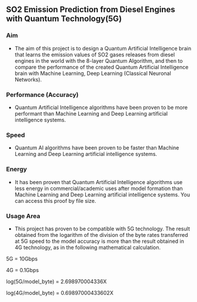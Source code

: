 ## SO2 Emission Prediction from Diesel Engines with Quantum Technology(5G)

### Aim 

- The aim of this project is to design a Quantum Artificial Intelligence brain that learns the emission values of SO2 gases releases from diesel engines in the world with the 8-layer Quantum Algorithm, and then to compare the performance of the created Quantum Artificial Intelligence brain with Machine Learning, Deep Learning (Classical Neuronal Networks).

### Performance (Accuracy)

- Quantum Artificial Intelligence algorithms have been proven to be more performant than Machine Learning and Deep Learning artificial intelligence systems.

### Speed

- Quantum AI algorithms have been proven to be faster than Machine Learning and Deep Learning artificial intelligence systems.

### Energy

- It has been proven that Quantum Artificial Intelligence algorithms use less energy in commercial/academic uses after model formation than Machine Learning and Deep Learning artificial intelligence systems. You can access this proof by file size.

### Usage Area

- This project has proven to be compatible with 5G technology. The result obtained from the logarithm of the division of the byte rates transferred at 5G speed to the model accuracy is more than the result obtained in 4G technology, as in the following mathematical calculation.

5G = 10Gbps

4G = 0.1Gbps

log(5G/model_byte) = 2.698970004336X

log(4G/model_byte) = 0.69897000433602X
